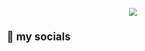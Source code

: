 <p align="center">
  <img src="https://capsule-render.vercel.app/api?text=Welcome!💢&animation=fadeIn&type=waving&color=auto&height=300"/>
</p>
<h2>💯 my socials</h2>
